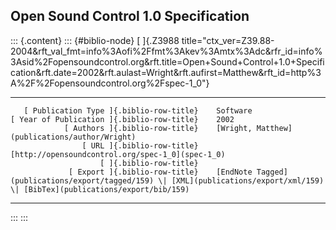 ## Open Sound Control 1.0 Specification

::: {.content}
::: {#biblio-node}
[ ]{.Z3988
title="ctx_ver=Z39.88-2004&rft_val_fmt=info%3Aofi%2Ffmt%3Akev%3Amtx%3Adc&rfr_id=info%3Asid%2Fopensoundcontrol.org&rft.title=Open+Sound+Control+1.0+Specification&rft.date=2002&rft.aulast=Wright&rft.aufirst=Matthew&rft_id=http%3A%2F%2Fopensoundcontrol.org%2Fspec-1_0"}

  -------------------------------------------- -- ---------------------------------------------------------------------------------------------------------------------------------
       [ Publication Type ]{.biblio-row-title}    Software
    [ Year of Publication ]{.biblio-row-title}    2002
                [ Authors ]{.biblio-row-title}    [Wright, Matthew](publications/author/Wright)
                    [ URL ]{.biblio-row-title}    [http://opensoundcontrol.org/spec-1_0](spec-1_0)
                        [ ]{.biblio-row-title}    
                 [ Export ]{.biblio-row-title}    [EndNote Tagged](publications/export/tagged/159) \| [XML](publications/export/xml/159) \| [BibTex](publications/export/bib/159)
  -------------------------------------------- -- ---------------------------------------------------------------------------------------------------------------------------------
:::
:::
